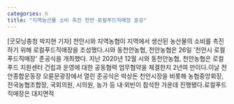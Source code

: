 ```yaml
---
categories: h
title: "지역농산물 소비 촉진 천안 로컬푸드직매장 준공"
---
```

[굿모닝충청 박지현 기자] 천안시와 지역농협이 지역에서 생산된 농산물의 소비를 촉진하기 위해 로컬푸드직매장을 조성했다.시와 동천안농협, 천안농협은 26일 &#39;천안시 로컬푸드직매장&#39; 준공식을 개최했다. 지난 2020년 12월 시와 동천안농협, 천안농협은 로컬푸드 지원센터 건립과 운영에 대한 공동협력 업무협약을 체결한지 2년여 만이다.이날 천안종합운동장 오륜문광장에서 열린 준공식은 박상돈 천안시장을 비롯해 농협중앙회장, 전국농협조합장, 국회의원, 시의원, 농가 등 내·외빈이 참석한 가운데 진행됐다.로컬푸드직매장은 대지면적